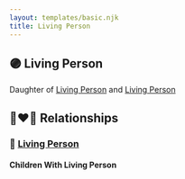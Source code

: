 ```yaml
---
layout: templates/basic.njk
title: Living Person
---
```

## 🟣 Living Person

Daughter of [Living Person](/people/9/92212432) and [Living Person](/people/6/6203854)

## 👩‍❤️‍👨 Relationships

### 🔵 [Living Person](/people/6/6254746)

#### Children With Living Person